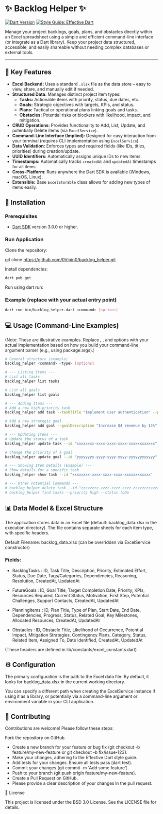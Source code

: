 # ✨ Backlog Helper ✨

[![Dart Version](https://img.shields.io/badge/Dart-%3E%3D3.0.0-blue.svg)](https://dart.dev)
[![Style Guide: Effective Dart](https://img.shields.io/badge/style-effective_dart-40c4ff.svg)](https://dart.dev/guides/language/effective-dart)

Manage your project backlogs, goals, plans, and obstacles directly within an Excel spreadsheet using a simple and efficient command-line interface (or integrate as a Dart library). Keep your project data structured, accessible, and easily shareable without needing complex databases or external tools.

---

## 🚀 Key Features

*   **Excel Backend:** Uses a standard `.xlsx` file as the data store – easy to view, share, and manually edit if needed.
*   **Structured Data:** Manages distinct project item types:
    *   **Tasks:** Actionable items with priority, status, due dates, etc.
    *   **Goals:** Strategic objectives with targets, KPIs, and status.
    *   **Plans:** Tactical or operational plans linking goals and tasks.
    *   **Obstacles:** Potential risks or blockers with likelihood, impact, and mitigation.
*   **CRUD Operations:** Provides functionality to Add, List, Update, and potentially Delete items (via `ExcelService`).
*   **Command-Line Interface (Implied):** Designed for easy interaction from your terminal (requires CLI implementation using `ExcelService`).
*   **Data Validation:** Enforces types and required fields (like IDs, titles, priorities) during creation/update.
*   **UUID Identifiers:** Automatically assigns unique IDs to new items.
*   **Timestamps:** Automatically tracks `createdAt` and `updatedAt` timestamps for all items.
*   **Cross-Platform:** Runs anywhere the Dart SDK is available (Windows, macOS, Linux).
*   **Extensible:** Base `ExcelStorable` class allows for adding new types of items easily.

## 🔧 Installation

### Prerequisites

*   [Dart SDK](https://dart.dev/get-dart) version 3.0.0 or higher.


### Run Application

Clone the repository:

git clone https://github.com/0Vipin0/backlog_helper.git

Install dependencies:
```bash
dart pub get
```
Run using dart run:

### Example (replace with your actual entry point)
```bash
dart run bin/backlog_helper.dart <command> [options]
```

## 💻 Usage (Command-Line Examples)

(Note: These are illustrative examples. Replace <command>, <type>, and options with your actual implementation based on how you build your command-line argument parser (e.g., using package:args).)

```bash
# General structure (example)
backlog_helper <command> <type> [options]

# --- Listing Items ---
# List all tasks
backlog_helper list tasks

# List all goals
backlog_helper list goals

# --- Adding Items ---
# Add a new high-priority task
backlog_helper add task --taskTitle "Implement user authentication" --priority high --description "Use JWT for auth"

# Add a new strategic goal
backlog_helper add goal --goalDescription "Increase Q4 revenue by 15%" --targetCompletionDate 2024-12-31 --priority high --typeOfPlan strategic

# --- Updating Items ---
# Update the status of a task
backlog_helper update task --id "xxxxxxxx-xxxx-xxxx-xxxx-xxxxxxxxxxxx" --status inProgress

# Change the priority of a goal
backlog_helper update goal --id "yyyyyyyy-yyyy-yyyy-yyyy-yyyyyyyyyyyy" --priority medium

# --- Showing Item Details (Example) ---
# Show details for a specific task
backlog_helper show task --id "xxxxxxxx-xxxx-xxxx-xxxx-xxxxxxxxxxxx"

# --- Other Potential Commands ---
# backlog_helper delete task --id "zzzzzzzz-zzzz-zzzz-zzzz-zzzzzzzzzzzz"
# backlog_helper find tasks --priority high --status toDo
```

## 📊 Data Model & Excel Structure

The application stores data in an Excel file (default: backlog_data.xlsx in the execution directory). The file contains separate sheets for each item type, with specific headers.

Default Filename: backlog_data.xlsx (can be overridden via ExcelService constructor)

### Fields:

* BacklogTasks : ID, Task Title, Description, Priority, Estimated Effort, Status, Due Date, Tags/Categories, Dependencies, Reasoning, Resolution, CreatedAt, UpdatedAt

* FutureGoals : ID, Goal Title, Target Completion Date, Priority, KPIs, Resources Required, Current Status, Motivation, First Step, Potential Challenges, Support Contacts, CreatedAt, UpdatedAt

* PlanningItems : ID, Plan Title, Type of Plan, Start Date, End Date, Dependencies, Progress, Status, Related Goal, Key Milestones, Allocated Resources, CreatedAt, UpdatedAt

* Obstacles : ID, Obstacle Title, Likelihood of Occurrence, Potential Impact, Mitigation Strategies, Contingency Plans, Category, Status, Related Item, Assigned To, Date Identified, CreatedAt, UpdatedAt

(These headers are defined in lib/constants/excel_constants.dart)

## ⚙️ Configuration

The primary configuration is the path to the Excel data file. By default, it looks for backlog_data.xlsx in the current working directory.

You can specify a different path when creating the ExcelService instance if using it as a library, or potentially via a command-line argument or environment variable in your CLI application.

## 🤝 Contributing

Contributions are welcome! Please follow these steps:

Fork the repository on GitHub.

* Create a new branch for your feature or bug fix (git checkout -b feature/my-new-feature or git checkout -b fix/issue-123).
* Make your changes, adhering to the Effective Dart style guide.
* Add tests for your changes. Ensure all tests pass (dart test).
* Commit your changes (git commit -m 'Add some feature').
* Push to your branch (git push origin feature/my-new-feature).
* Create a Pull Request on GitHub.
* Please provide a clear description of your changes in the pull request.

📜 License

This project is licensed under the BSD 3.0 License. See the LICENSE file for details.
